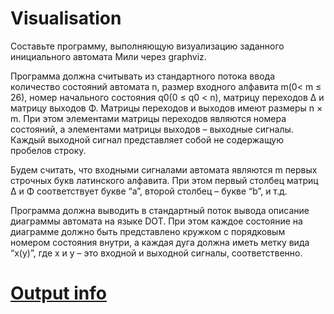 # Visualisation

Составьте программу, выполняющую визуализацию заданного инициального автомата Мили через graphviz.

Программа должна считывать из стандартного потока ввода количество состояний автомата n, размер входного алфавита m(0< m ≤ 26), номер начального состояния q0(0 ≤ q0 < n), матрицу переходов Δ и матрицу выходов Φ. Матрицы переходов и выходов имеют размеры n × m. При этом элементами матрицы переходов являются номера состояний, а элементами матрицы выходов – выходные сигналы. Каждый выходной сигнал представляет собой не содержащую пробелов строку.

Будем считать, что входными сигналами автомата являются m первых строчных букв латинского алфавита. При этом первый столбец матриц Δ и Φ соответствует букве “a”, второй столбец – букве “b”, и т.д.

Программа должна выводить в стандартный поток вывода описание диаграммы автомата на языке DOT. При этом каждое состояние на диаграмме должно быть представлено кружком с порядковым номером состояния внутри, а каждая дуга должна иметь метку вида “x(y)”, где x и y – это входной и выходной сигналы, соответственно.

# [Output info](https://personalfebus.s-ul.eu/machimg/tgB4g8r9)
